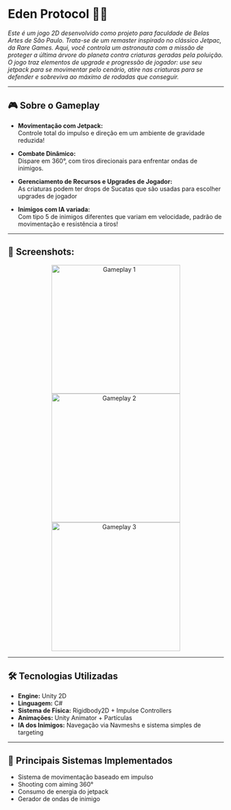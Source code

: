 # Eden Protocol 🚀🔫

*Este é um jogo 2D desenvolvido como projeto para faculdade de Belas Artes de Sâo Paulo. Trata-se de um remaster inspirado no clássico Jetpac, da Rare Games. Aqui, você controla um astronauta com a missão de proteger a última árvore do planeta contra criaturas geradas pela poluição. O jogo traz elementos de upgrade e progressão de jogador: use seu jetpack para se movimentar pelo cenário, atire nas criaturas para se defender e sobreviva ao máximo de rodadas que conseguir.*

---

## 🎮 Sobre o Gameplay

- **Movimentação com Jetpack:**  
  Controle total do impulso e direção em um ambiente de gravidade reduzida!

- **Combate Dinâmico:**  
  Dispare em 360°, com tiros direcionais para enfrentar ondas de inimigos.

- **Gerenciamento de Recursos e Upgrades de Jogador:**  
  As criaturas podem ter drops de Sucatas que são usadas para escolher upgrades de jogador

- **Inimigos com IA variada:**  
  Com tipo 5 de inimigos diferentes que variam em velocidade, padrão de movimentação e resistência a tiros!

---

## 📸 Screenshots:

<p align="center">
  <img src="https://github.com/user-attachments/assets/3e961f38-2874-4abc-9b79-c4352da1b141" alt="Gameplay 1" width="300"/>
  <img src="https://github.com/user-attachments/assets/ed5d9390-c650-4d16-8ea6-92292bf5d110" alt="Gameplay 2" width="300"/>
  <img src="https://github.com/user-attachments/assets/5e41d20b-8d49-4278-96e7-a5e0160c87bc" alt="Gameplay 3" width="300"/>
</p>

---

## 🛠️ Tecnologias Utilizadas

- **Engine:** Unity 2D
- **Linguagem:** C#
- **Sistema de Física:** Rigidbody2D + Impulse Controllers
- **Animações:** Unity Animator + Partículas
- **IA dos Inimigos:** Navegação via Navmeshs e sistema simples de targeting

---

## 🔨 Principais Sistemas Implementados

- Sistema de movimentação baseado em impulso
- Shooting com aiming 360°
- Consumo de energia do jetpack
- Gerador de ondas de inimigo
